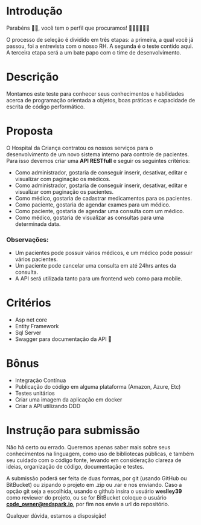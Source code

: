 
# Introdução
Parabéns 🎉🎉, você tem o perfil que procuramos! 👨🏻‍💻👩🏻‍💻

O processo de seleção é dividido em três etapas: a primeira, a qual você já passou, foi a entrevista com o nosso RH. A segunda é o teste contido aqui. A terceira etapa será a um bate papo com o time de desenvolvimento.

# Descrição
Montamos este teste para conhecer seus conhecimentos e habilidades acerca de programação orientada a objetos, boas práticas e capacidade de escrita de código performático.

# Proposta
O Hospital da Criança contratou os nossos serviços para o desenvolvimento de um novo sistema interno para controle de pacientes. Para isso devemos criar uma **API RESTfull** e seguir os seguintes critérios:
- Como administrador, gostaria de conseguir inserir, desativar, editar e visualizar com paginação os médicos.
- Como administrador, gostaria de conseguir inserir, desativar, editar e visualizar com paginação os pacientes.
- Como médico, gostaria de cadastrar medicamentos para os pacientes.
- Como paciente, gostaria de agendar exames para um médico.
- Como paciente, gostaria de agendar uma consulta com um médico.
- Como médico, gostaria de visualizar as consultas para uma determinada data.
### Observações:
- Um pacientes pode possuir vários médicos, e um médico pode possuir vários pacientes.
- Um paciente pode cancelar uma consulta em até 24hrs antes da consulta.
- A API será utilizada tanto para um frontend web como para mobile.

# Critérios
- Asp net core
- Entity Framework
- Sql Server
- Swagger para documentação da API

# Bônus
- Integração Contínua
- Publicação do código em alguma plataforma (Amazon, Azure, Etc)
- Testes unitários
- Criar uma imagem da aplicação em docker
- Criar a API utilizando DDD

# Instrução para submissão
Não há certo ou errado. Queremos apenas saber mais sobre seus conhecimentos na linguagem, como uso de bibliotecas públicas, e também seu cuidado com o código fonte, levando em consideração clareza de ideias, organização de código, documentação e testes.

A submissão poderá ser feita de duas formas, por git (usando GitHub ou BitBucket) ou zipando o projeto em .zip ou .rar e nos enviando.
Caso a opção git seja a escolhida, usando o github insira o usuário **weslley39** como reviewer do projeto, ou se for BitBucket coloque o usuário **code_owner@redspark.io**, por fim nos envie a url do repositório.

Qualquer dúvida, estamos a disposição!


